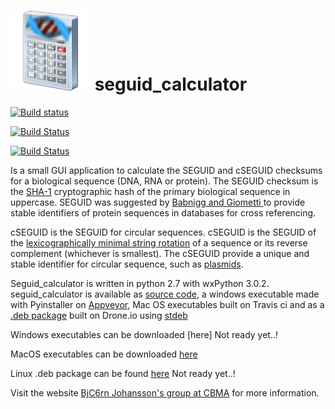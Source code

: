 # ![alt text](https://raw.githubusercontent.com/BjornFJohansson/seguid_calculator/master/calculator.png "seguid_calculator") seguid_calculator

[![Build status](https://ci.appveyor.com/api/projects/status/0bd4f7fi3g0m0itp?svg=true)](https://ci.appveyor.com/project/BjornFJohansson/seguid-calculator)

[![Build Status](https://travis-ci.org/BjornFJohansson/seguid_calculator.svg?branch=master)](https://travis-ci.org/BjornFJohansson/seguid_calculator)

[![Build Status](https://drone.io/github.com/BjornFJohansson/seguid_calculator/status.png)](https://drone.io/github.com/BjornFJohansson/seguid_calculator/latest)

Is a small GUI application to calculate the SEGUID and cSEGUID checksums for a biological sequence (DNA, RNA or protein). 
The SEGUID checksum is the [SHA-1](http://en.wikipedia.org/wiki/SHA-1) cryptographic hash of the primary biological 
sequence in uppercase. SEGUID was suggested by [Babnigg and Giometti ](http://www.ncbi.nlm.nih.gov/pubmed/16858731) 
to provide stable identifiers of protein sequences in databases for cross referencing.

cSEGUID is the SEGUID for circular sequences. cSEGUID is the SEGUID of the 
[lexicographically minimal string rotation](http://en.wikipedia.org/wiki/Lexicographically_minimal_string_rotation) 
of a sequence or its reverse complement (whichever is smallest). The cSEGUID provide a unique and stable identifier for 
circular sequence, such as [plasmids](http://en.wikipedia.org/wiki/Plasmid).

Seguid_calculator is written in python 2.7 with wxPython 3.0.2. seguid_calculator is available as 
[source code](), a windows 
executable made with Pyinstaller on [Appveyor](), 
Mac OS executables built on Travis ci and as a [.deb package]() built on Drone.io 
using [stdeb](https://pypi.python.org/pypi/stdeb)


Windows executables can be downloaded [here] Not ready yet..!

MacOS executables can be downloaded [here](https://github.com/BjornFJohansson/seguid_calculator/releases)

Linux .deb package can be found [here]() Not ready yet..!

Visit the website [BjC6rn Johansson's group at CBMA](https://sites.google.com/site/metabolicengineeringgroup/) for more
 information.
